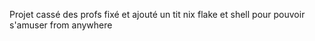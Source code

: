 Projet cassé des profs fixé et ajouté un tit nix flake et shell pour pouvoir s'amuser from anywhere
